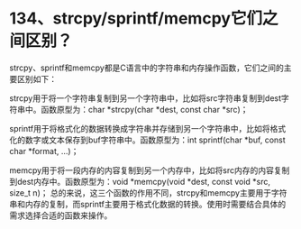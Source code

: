 # 134、strcpy/sprintf/memcpy它们之间区别？

strcpy、sprintf和memcpy都是C语言中的字符串和内存操作函数，它们之间的主要区别如下：


strcpy用于将一个字符串复制到另一个字符串中，比如将src字符串复制到dest字符串中。函数原型为：char *strcpy(char *dest, const char *src)；

sprintf用于将格式化的数据转换成字符串并存储到另一个字符串中，比如将格式化的数字或文本保存到buf字符串中。函数原型为：int sprintf(char *buf, const char *format, ...)；

memcpy用于将一段内存的内容复制到另一个内存中，比如将src内存的内容复制到dest内存中。函数原型为：void *memcpy(void *dest, const void *src, size_t n)；
总的来说，这三个函数的作用不同，strcpy和memcpy主要用于字符串和内存的复制，而sprintf主要用于格式化数据的转换。使用时需要结合具体的需求选择合适的函数来操作。
